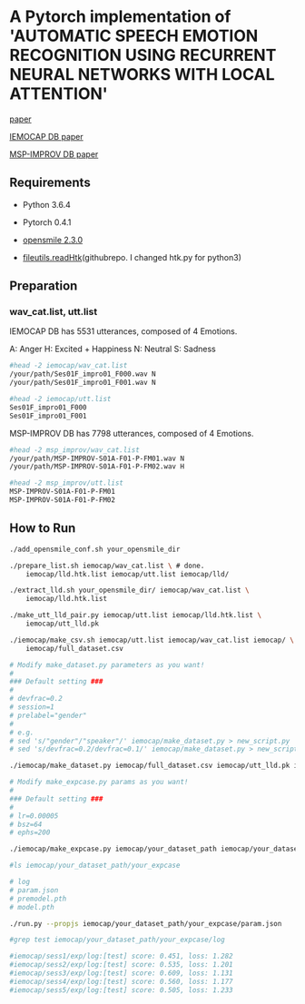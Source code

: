 A Pytorch implementation of 'AUTOMATIC SPEECH EMOTION RECOGNITION USING RECURRENT NEURAL NETWORKS WITH LOCAL ATTENTION' 
===


[paper](https://www.google.com/url?sa=t&rct=j&q=&esrc=s&source=web&cd=2&ved=2ahUKEwipkIKO2sPcAhVVMd4KHY4eC2MQFjABegQIARAC&url=https%3A%2F%2Fsigport.org%2Fsites%2Fdefault%2Ffiles%2Fdocs%2Ficassp2017_1.pdf&usg=AOvVaw0GCE0gJV_TEWKZueyQfy9T)

[IEMOCAP DB paper](https://pdfs.semanticscholar.org/5cf0/d213f3253cd46673d955209f8463db73cc51.pdf)

[MSP-IMPROV DB paper](https://web.eecs.umich.edu/~emilykmp/EmilyPapers/2016_Busso_TAFF.pdf)

## Requirements

- Python 3.6.4

- Pytorch 0.4.1

- [opensmile 2.3.0](https://www.audeering.com/research/opensmile)

- [fileutils.readHtk](https://github.com/MaigoAkisame/fileutils)(githubrepo. I changed htk.py for python3)


## Preparation

### wav_cat.list, utt.list

IEMOCAP DB has 5531 utterances, composed of 4 Emotions.

A: Anger
H: Excited + Happiness
N: Neutral
S: Sadness

```bash
#head -2 iemocap/wav_cat.list
/your/path/Ses01F_impro01_F000.wav N
/your/path/Ses01F_impro01_F001.wav N

#head -2 iemocap/utt.list
Ses01F_impro01_F000
Ses01F_impro01_F001

```

MSP-IMPROV DB has 7798 utterances, composed of 4 Emotions.

```bash
#head -2 msp_improv/wav_cat.list
/your/path/MSP-IMPROV-S01A-F01-P-FM01.wav N 
/your/path/MSP-IMPROV-S01A-F01-P-FM02.wav H

#head -2 msp_improv/utt.list
MSP-IMPROV-S01A-F01-P-FM01
MSP-IMPROV-S01A-F01-P-FM02
```

## How to Run

```bash
./add_opensmile_conf.sh your_opensmile_dir

./prepare_list.sh iemocap/wav_cat.list \ # done.
	iemocap/lld.htk.list iemocap/utt.list iemocap/lld/

./extract_lld.sh your_opensmile_dir/ iemocap/wav_cat.list \
	iemocap/lld.htk.list

./make_utt_lld_pair.py iemocap/utt.list iemocap/lld.htk.list \
	iemocap/utt_lld.pk

./iemocap/make_csv.sh iemocap/utt.list iemocap/wav_cat.list iemocap/ \
	iemocap/full_dataset.csv

# Modify make_dataset.py parameters as you want!
#
### Default setting ###
#
# devfrac=0.2
# session=1
# prelabel="gender"
#
# e.g.
# sed 's/"gender"/"speaker"/' iemocap/make_dataset.py > new_script.py
# sed 's/devfrac=0.2/devfrac=0.1/' iemocap/make_dataset.py > new_script.py

./iemocap/make_dataset.py iemocap/full_dataset.csv iemocap/utt_lld.pk iemocap/your_dataset_path

# Modify make_expcase.py params as you want!
#
### Default setting ###
#
# lr=0.00005
# bsz=64
# ephs=200

./iemocap/make_expcase.py iemocap/your_dataset_path iemocap/your_dataset_path/your_expcase

#ls iemocap/your_dataset_path/your_expcase 

# log	
# param.json
# premodel.pth
# model.pth

./run.py --propjs iemocap/your_dataset_path/your_expcase/param.json

#grep test iemocap/your_dataset_path/your_expcase/log

#iemocap/sess1/exp/log:[test] score: 0.451, loss: 1.282
#iemocap/sess2/exp/log:[test] score: 0.535, loss: 1.201
#iemocap/sess3/exp/log:[test] score: 0.609, loss: 1.131
#iemocap/sess4/exp/log:[test] score: 0.560, loss: 1.177
#iemocap/sess5/exp/log:[test] score: 0.505, loss: 1.233
```



